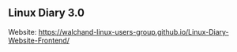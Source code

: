 ## Linux Diary 3.0

Website: https://walchand-linux-users-group.github.io/Linux-Diary-Website-Frontend/
